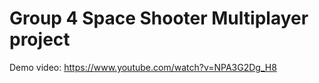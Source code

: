 # Group 4 Space Shooter Multiplayer project 

Demo video: https://www.youtube.com/watch?v=NPA3G2Dg_H8
